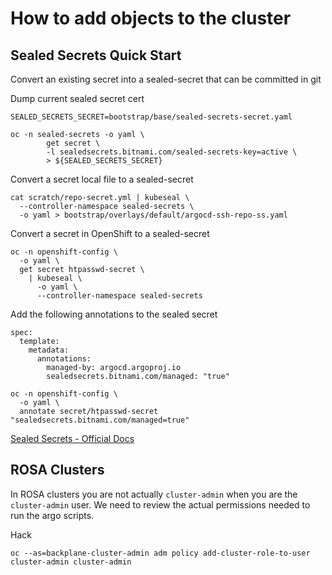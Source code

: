 # How to add objects to the cluster

## Sealed Secrets Quick Start

Convert an existing secret into a sealed-secret that can be committed in git

Dump current sealed secret cert
```
SEALED_SECRETS_SECRET=bootstrap/base/sealed-secrets-secret.yaml

oc -n sealed-secrets -o yaml \
        get secret \
        -l sealedsecrets.bitnami.com/sealed-secrets-key=active \
        > ${SEALED_SECRETS_SECRET}
```

Convert a secret local file to a sealed-secret

```
cat scratch/repo-secret.yml | kubeseal \
  --controller-namespace sealed-secrets \
  -o yaml > bootstrap/overlays/default/argocd-ssh-repo-ss.yaml
```
Convert a secret in OpenShift to a sealed-secret
```
oc -n openshift-config \
  -o yaml \
  get secret htpasswd-secret \
    | kubeseal \
      -o yaml \
      --controller-namespace sealed-secrets
```
  

Add the following annotations to the sealed secret

```
spec:
  template:
    metadata:
      annotations:
        managed-by: argocd.argoproj.io
        sealedsecrets.bitnami.com/managed: "true"
```

```
oc -n openshift-config \
  -o yaml \
  annotate secret/htpasswd-secret "sealedsecrets.bitnami.com/managed=true"
```

[Sealed Secrets - Official Docs](https://github.com/bitnami-labs/sealed-secrets)

## ROSA Clusters

In ROSA clusters you are not actually `cluster-admin` when you are the `cluster-admin` user. We need to review the actual permissions needed to run the argo scripts.

Hack

```
oc --as=backplane-cluster-admin adm policy add-cluster-role-to-user cluster-admin cluster-admin
```
